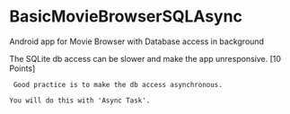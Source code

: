 # BasicMovieBrowserSQLAsync
Android app for Movie Browser with Database access in background

The SQLite db access can be slower and make the app unresponsive.                    [10 Points]

     Good practice is to make the db access asynchronous.

    You will do this with 'Async Task'.
